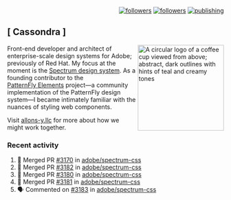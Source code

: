 <p align="right"><a rel="me" href="https://front-end.social/@castastrophe">
    <img alt="followers" title="Follow me on Mastodon" src="https://img.shields.io/mastodon/follow/109297102751309835?domain=https%3A%2F%2Ffront-end.social&label=Follow&logo=mastodon&logoColor=white&style=for-the-badge&labelColor=008080&color=006969"/></a>
  <a href="https://codepen.io/castastrophe/">
    <img alt="followers" title="Follow me on CodePen" src="https://img.shields.io/badge/23-1?color=640464&labelColor=7c007c&style=for-the-badge&logo=codepen&label=Follow"/></a>
<a href="https://castastrophe.medium.com/">
    <img alt="publishing" title="View articles on Medium" src="https://img.shields.io/badge/107-1?color=666&labelColor=444&label=subscribe&logo=medium&logoColor=white&style=for-the-badge"/></a>
</p>

## [&nbsp;Cassondra&nbsp;]

<img align="right" src="https://github-production-user-asset-6210df.s3.amazonaws.com/1840295/253016758-ba468774-1cd3-42c2-8f43-947b5eeb5edf.png" height="200" alt="A circular logo of a coffee cup viewed from above; abstract, dark outlines with hints of teal and creamy tones">

Front-end developer and architect of enterprise-scale design systems for Adobe; previously of Red Hat. My focus at the moment is the [Spectrum design system](https://github.com/adobe/spectrum-css). As a founding contributor to the [PatternFly&nbsp;Elements](https://github.com/patternfly/patternfly-elements) project&mdash;a community implementation of the PatternFly design system&mdash;I became intimately familiar with the nuances of styling web components.

Visit [allons-y.llc](http://allons-y.llc/) for more about how we might work together.

### Recent activity

<!--START_SECTION:activity-->
1. 🎉 Merged PR [#3170](https://github.com/adobe/spectrum-css/pull/3170) in [adobe/spectrum-css](https://github.com/adobe/spectrum-css)
2. 🎉 Merged PR [#3182](https://github.com/adobe/spectrum-css/pull/3182) in [adobe/spectrum-css](https://github.com/adobe/spectrum-css)
3. 🎉 Merged PR [#3180](https://github.com/adobe/spectrum-css/pull/3180) in [adobe/spectrum-css](https://github.com/adobe/spectrum-css)
4. 🎉 Merged PR [#3181](https://github.com/adobe/spectrum-css/pull/3181) in [adobe/spectrum-css](https://github.com/adobe/spectrum-css)
5. 🗣 Commented on [#3183](https://github.com/adobe/spectrum-css/pull/3183#issuecomment-2383099397) in [adobe/spectrum-css](https://github.com/adobe/spectrum-css)
<!--END_SECTION:activity-->
